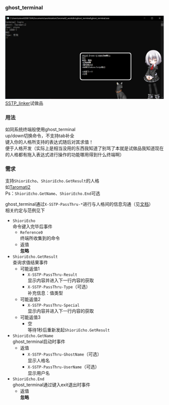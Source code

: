### ghost_terminal  
![预览图]( ./preview.png )
[SSTP_linker]( https://github.com/Taromati2/SSTP_linker )试做品  

### 用法  
如同系统终端般使用ghost_terminal  
up/down切换命令，不支持tab补全  
键入你的人格所支持的表达式随后对其求值！  
便于人格开发（实际上是相当没用的东西我知道了别骂了本就是试做品我知道现在的人格都有拖入表达式进行操作的功能哪用得到什么终端啊）  

### 需求  
支持`ShioriEcho`、`ShioriEcho.GetResult`的人格  
如[Taromati2]( https://github.com/Taromati2/Taromati2 )  
Ps：`ShioriEcho.GetName`、`ShioriEcho.End`可选  

ghost_terminal通过`X-SSTP-PassThru-*`进行与人格间的信息沟通（见[文档]( http://ssp.shillest.net/ukadoc/manual/spec_shiori3.html )）  
相关约定与范例见下  

- `ShioriEcho`  
  命令键入完毕后事件  
  * `Reference0`  
    终端所收集到的命令  
  * 返值  
    **忽略**  
- `ShioriEcho.GetResult`  
  查询求值结果事件  
  * 可能返值1  
    - `X-SSTP-PassThru-Result`  
      显示内容并进入下一行内容的获取  
    - `X-SSTP-PassThru-Type`（可选）  
      补充信息：值类型  
  * 可能返值2  
    - `X-SSTP-PassThru-Special`  
      显示内容并进入下一行内容的获取  
  * 可能返值3  
    - 空  
      等待1秒后重新发起`ShioriEcho.GetResult`  
- `ShioriEcho.GetName`  
  ghost_terminal启动时事件  
  * 返值  
    - `X-SSTP-PassThru-GhostName`（可选）  
      显示人格名  
    - `X-SSTP-PassThru-UserName`（可选）  
      显示用户名  
- `ShioriEcho.End`  
  ghost_terminal通过键入exit退出时事件  
  * 返值  
    **忽略**  

